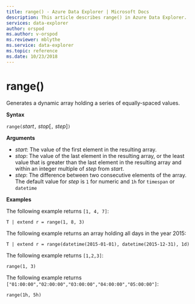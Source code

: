 ```yaml
---
title: range() - Azure Data Explorer | Microsoft Docs
description: This article describes range() in Azure Data Explorer.
services: data-explorer
author: orspod
ms.author: v-orspod
ms.reviewer: mblythe
ms.service: data-explorer
ms.topic: reference
ms.date: 10/23/2018
---
```

# range()

Generates a dynamic array holding a series of equally-spaced values.

**Syntax**

`range(`*start*`,` *stop*[`,` *step*]`)` 

**Arguments**

* *start*: The value of the first element in the resulting array. 
* *stop*: The value of the last element in the resulting array,
or the least value that is greater than the last element in the resulting
array and within an integer multiple of *step* from *start*.
* *step*: The difference between two consecutive elements of
the array. 
The default value for *step* is `1` for numeric and `1h` for `timespan` or `datetime`

**Examples**

The following example returns `[1, 4, 7]`:

```kusto
T | extend r = range(1, 8, 3)
```

The following example returns an array holding all days
in the year 2015:

```kusto
T | extend r = range(datetime(2015-01-01), datetime(2015-12-31), 1d)
```

The following example returns `[1,2,3]`:

```
range(1, 3)
```

The following example returns `["01:00:00","02:00:00","03:00:00","04:00:00","05:00:00"]`:
```
range(1h, 5h)
```